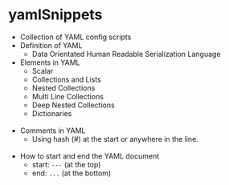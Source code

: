 # yamlSnippets
 - Collection of YAML config scripts<br>
 - Definition of YAML
    - Data Orientated Human Readable Serialization Language
 - Elements in YAML
    - Scalar
    - Collections and Lists
    - Nested Collections
    - Multi Line Collections
    - Deep Nested Collections
    - Dictionaries
    <br>
- Comments in YAML
    - Using hash (#) at the start or anywhere in the line.
    <br>
- How to start and end the YAML document
    - start: `---` (at the top)
    - end: `...` (at the bottom)